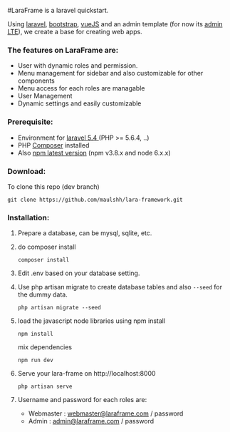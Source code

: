 #LaraFrame is a laravel quickstart.

Using <a href="https://laravel.com">laravel</a>, <a href="https://getbootstrap.com">bootstrap</a>, <a href="https://vuejs.org">vueJS</a> and an admin template (for now its <a href="https://almsaeedstudio.com">admin LTE</a>), we create a base for creating web apps.

### The features on LaraFrame are:
+ User with dynamic roles and permission.
+ Menu management for sidebar and also customizable for other components
+ Menu access for each roles are managable
+ User Management
+ Dynamic settings and easily customizable

### Prerequisite:
+ Environment for <a href="https://laravel.com/docs/5.4/#server-requirements">laravel 5.4 </a> (PHP >= 5.6.4, ..)
+ PHP <a href="https://getcomposer.org">Composer</a> installed
+ Also <a href="https://nodejs.org/en/download">npm latest version</a> (npm v3.8.x and node 6.x.x)

### Download:

To clone this repo (dev branch)
```
git clone https://github.com/maulshh/lara-framework.git
```

### Installation:

1. Prepare a database, can be mysql, sqlite, etc.

2. do composer install
   ```
   composer install
   ```

3. Edit .env based on your database setting.

4. Use php artisan migrate to create database tables and also `--seed` for the dummy data.
   ```
   php artisan migrate --seed
   ```

5. load the javascript node libraries using npm install
   ```
   npm install
   ```
   mix dependencies
   ```
   npm run dev
   ```

6. Serve your lara-frame on http://localhost:8000
   ```
   php artisan serve
   ```

7. Username and password for each roles are:
   + Webmaster : webmaster@laraframe.com / password
   + Admin : admin@laraframe.com / password